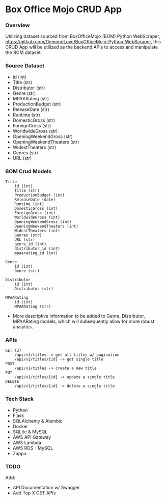 # Box Office Mojo CRUD App

### Overview

Utilizing dataset sourced from BoxOfficeMojo (BOM) Python WebScraper, https://github.com/DemondLove/BoxOfficeMojo-Python-WebScraper, this CRUD App will be utilized as the backend APIs to access and manipulate the BOM dataset.

### Source Dataset

- id (int)
- Title (str)
- Distributor (str)
- Genre (str)
- MPAARating (str)
- ProductionBudget (str)
- ReleaseDate (str)
- Runtime (str)
- DomesticGross (str)
- ForeignGross (str)
- WorldwideGross (str)
- OpeningWeekendGross (str)
- OpeningWeekendTheaters (str)
- WidestTheaters (str)
- Genres (str)
- URL (str)

### BOM Crud Models

    Title
        id (int)
        Title (str)
        ProductionBudget (int)
        ReleaseDate (date)
        Runtime (int)
        DomesticGross (int)
        ForeignGross (int)
        WorldwideGross (int)
        OpeningWeekendGross (int)
        OpeningWeekendTheaters (int)
        WidestTheaters (int)
        Genres (str)
        URL (str)
        genre_id (int)
        distributor_id (int)
        mpaarating_id (int)

    Genre
        id (int)
        Genre (str)
    
    Distributor
        id (int)
        Distributor (str)
    
    MPAARating
        id (int)
        MPAARating (str)
* More descriptive information to be added to Genre, Distributor, MPAARating models, which will subsequently allow for more robust analytics.

### APIs

    GET (2)
        /api/v1/titles -> get all titles w/ pagination
        /api/v1/titles/{id} -> get single title
    POST
        /api/v1/titles -> create a new title
    PUT
        /api/v1/titles/{id} -> update a single title
    DELETE
        /api/v1/titles/{id} -> delete a single title

### Tech Stack

- Python
- Flask
- SQLAlchemy & Alembic
- Docker
- SQLite & MySQL
- AWS API Gateway
- AWS Lambda
- AWS RDS - MySQL
- Zappa

### TODO
Add:
- API Documentation w/ Swagger
- Add Top X GET APIs
